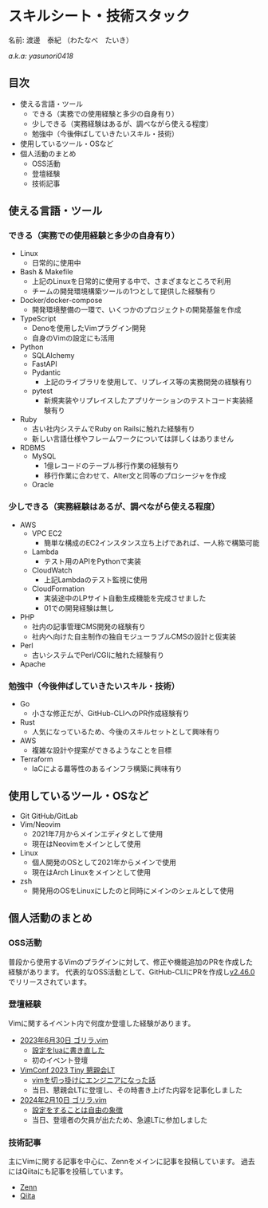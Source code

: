 # スキルシート・技術スタック

<!-- textlint-disable -->
名前: 渡邊　泰紀 （わたなべ　たいき）

*a.k.a: yasunori0418*
<!-- textlint-enable -->

## 目次

- 使える言語・ツール
  - できる（実務での使用経験と多少の自身有り）
  - 少しできる（実務経験はあるが、調べながら使える程度）
  - 勉強中（今後伸ばしていきたいスキル・技術）
- 使用しているツール・OSなど
- 個人活動のまとめ
  - OSS活動
  - 登壇経験
  - 技術記事

## 使える言語・ツール

### できる（実務での使用経験と多少の自身有り）

- Linux
  - 日常的に使用中
- Bash & Makefile
  - 上記のLinuxを日常的に使用する中で、さまざまなところで利用
  - チームの開発環境構築ツールの1つとして提供した経験有り
- Docker/docker-compose
  - 開発環境整備の一環で、いくつかのプロジェクトの開発基盤を作成
- TypeScript
  - Denoを使用したVimプラグイン開発
  - 自身のVimの設定にも活用
- Python
  - SQLAlchemy
  - FastAPI
  - Pydantic
    - 上記のライブラリを使用して、リプレイス等の実務開発の経験有り
  - pytest
    - 新規実装やリプレイスしたアプリケーションのテストコード実装経験有り
- Ruby
  - 古い社内システムでRuby on Railsに触れた経験有り
  - 新しい言語仕様やフレームワークについては詳しくはありません
- RDBMS
  - MySQL
    - 1億レコードのテーブル移行作業の経験有り
    - 移行作業に合わせて、Alter文と同等のプロシージャを作成
  - Oracle

### 少しできる（実務経験はあるが、調べながら使える程度）

- AWS
  - VPC EC2
    - 簡単な構成のEC2インスタンス立ち上げであれば、一人称で構築可能
  - Lambda
    - テスト用のAPIをPythonで実装
  - CloudWatch
    - 上記Lambdaのテスト監視に使用
  - CloudFormation
    - 実装途中のLPサイト自動生成機能を完成させました
    - 01での開発経験は無し
- PHP
  - 社内の記事管理CMS開発の経験有り
  - 社内へ向けた自主制作の独自モジューラブルCMSの設計と仮実装
- Perl
  - 古いシステムでPerl/CGIに触れた経験有り
- Apache

### 勉強中（今後伸ばしていきたいスキル・技術）

- Go
  - 小さな修正だが、GitHub-CLIへのPR作成経験有り
- Rust
  - 人気になっているため、今後のスキルセットとして興味有り
- AWS
  - 複雑な設計や提案ができるようなことを目標
- Terraform
  - IaCによる羃等性のあるインフラ構築に興味有り

## 使用しているツール・OSなど

- Git GitHub/GitLab
- Vim/Neovim
  - 2021年7月からメインエディタとして使用
  - 現在はNeovimをメインとして使用
- Linux
  - 個人開発のOSとして2021年からメインで使用
  - 現在はArch Linuxをメインとして使用
- zsh
  - 開発用のOSをLinuxにしたのと同時にメインのシェルとして使用

## 個人活動のまとめ

### OSS活動

普段から使用するVimのプラグインに対して、修正や機能追加のPRを作成した経験があります。
代表的なOSS活動として、GitHub-CLIにPRを作成し[v2.46.0](https://github.com/cli/cli/releases/tag/v2.46.0)でリリースされています。

### 登壇経験

Vimに関するイベント内で何度か登壇した経験があります。

<!-- textlint-disable -->
- [2023年6月30日 ゴリラ.vim](https://gorillavim.connpass.com/event/283937/)
  - [設定をluaに書き直した](https://docs.google.com/presentation/d/1tOa4l5L2hHAYC7tXq0Y9DWvDmvQ9fLxKBPHr5XyBcAI/edit?usp=sharing)
  - 初のイベント登壇
- [VimConf 2023 Tiny 懇親会LT](https://vimconf.org/2023/)
  - [vimを切っ掛けにエンジニアになった話](https://zenn.dev/vim_jp/articles/0002-engineer_with_vim)
  - 当日、懇親会LTに登壇し、その時書き上げた内容を記事化しました
- [2024年2月10日 ゴリラ.vim](https://gorillavim.connpass.com/event/307622/)
  - [設定をすることは自由の象徴](https://docs.google.com/presentation/d/1XHrsRwUkwbXf4nFyhjVxoOEKMuhvmQRBqOoEH3vfgZs/edit?usp=sharing)
  - 当日、登壇者の欠員が出たため、急遽LTに参加しました
<!-- textlint-enable -->

### 技術記事

主にVimに関する記事を中心に、Zennをメインに記事を投稿しています。
過去にはQiitaにも記事を投稿しています。

- [Zenn](https://zenn.dev/yasunori_kirin)
- [Qiita](https://qiita.com/yasunori-kirin0418)
